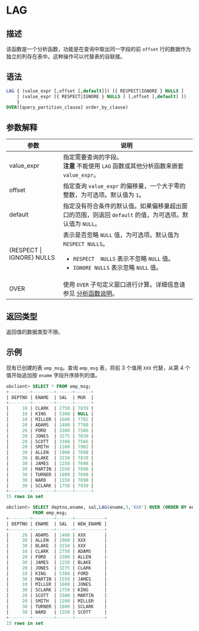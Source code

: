 # LAG

## 描述

该函数是一个分析函数，功能是在查询中取出同一字段的前 `offset` 行的数据作为独立的列存在表中。这种操作可以代替表的自联接。

## 语法

```sql
LAG { (value_expr [,offset [,default]]) [{ RESPECT|IGNORE } NULLS ]
    | (value_expr [{ RESPECT|IGNORE } NULLS ] [,offset [,default] ]) 
    }
OVER([query_partition_clause] order_by_clause)
```

## 参数解释

|            参数             |                                                                                                          说明                                                                                                           |
|---------------------------|-----------------------------------------------------------------------------------------------------------------------------------------------------------------------------------------------------------------------|
| value_expr                | 指定需要查询的字段。 <br>**注意**  不能使用 `LAG` 函数或其他分析函数来嵌套 `value_expr`。                                                                                                                              |
| offset                    | 指定查询 `value_expr` 的偏移量，一个大于零的整数，为可选项。默认值为 `1`。                                                                                                                                                                        |
| default                   | 指定没有符合条件的默认值。如果偏移量超出窗口的范围，则返回 `default` 的值，为可选项。默认值为 `NULL`。                                                                                                                                                          |
| {RESPECT \| IGNORE} NULLS | 表示是否忽略 `NULL` 值，为可选项。默认值为 `RESPECT NULLS`。 <ul><li> `RESPECT  NULLS` 表示不忽略 `NULL` 值。   </li><li> `IGNORE NULLS` 表示忽略 `NULL` 值。</li></ul>    |
| OVER                      | 使用 `OVER` 子句定义窗口进行计算。详细信息请参见 [分析函数说明](../4.analysis-functions-2/1.window-function-description.md)。                                                                                                                               |

## 返回类型

返回值的数据类型不限。

## 示例

现有已创建的表 `emp_msg`。查询 `emp_msg` 表，将前 3 个值用 `XXX` 代替，从第 4 个值开始追加按 `ename` 字段升序排列的值。

```sql
obclient> SELECT * FROM emp_msg;
+--------+--------+------+------+
| DEPTNO | ENAME  | SAL  | MGR  |
+--------+--------+------+------+
|     10 | CLARK  | 2750 | 7839 |
|     10 | KING   | 5300 | NULL |
|     10 | MILLER | 1600 | 7782 |
|     20 | ADAMS  | 1400 | 7788 |
|     20 | FORD   | 3300 | 7566 |
|     20 | JONES  | 3275 | 7839 |
|     20 | SCOTT  | 3300 | 7566 |
|     20 | SMITH  | 1100 | 7902 |
|     30 | ALLEN  | 1900 | 7698 |
|     30 | BLAKE  | 3150 | 7839 |
|     30 | JAMES  | 1250 | 7698 |
|     30 | MARTIN | 1550 | 7698 |
|     30 | TURNER | 1800 | 7698 |
|     30 | WARD   | 1550 | 7698 |
|     30 | SCLARK | 1750 | 7839 |
+--------+--------+------+------+
15 rows in set

obclient> SELECT deptno,ename, sal,LAG(ename,3,'XXX') OVER (ORDER BY ename) AS new_ename
          FROM emp_msg;
+--------+--------+------+-----------+
| DEPTNO | ENAME  | SAL  | NEW_ENAME |
+--------+--------+------+-----------+
|     20 | ADAMS  | 1400 | XXX       |
|     30 | ALLEN  | 1900 | XXX       |
|     30 | BLAKE  | 3150 | XXX       |
|     10 | CLARK  | 2750 | ADAMS     |
|     20 | FORD   | 3300 | ALLEN     |
|     30 | JAMES  | 1250 | BLAKE     |
|     20 | JONES  | 3275 | CLARK     |
|     10 | KING   | 5300 | FORD      |
|     30 | MARTIN | 1550 | JAMES     |
|     10 | MILLER | 1600 | JONES     |
|     30 | SCLARK | 1750 | KING      |
|     20 | SCOTT  | 3300 | MARTIN    |
|     20 | SMITH  | 1100 | MILLER    |
|     30 | TURNER | 1800 | SCLARK    |
|     30 | WARD   | 1550 | SCOTT     |
+--------+--------+------+-----------+
15 rows in set
```
